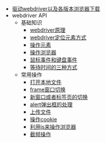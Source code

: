 * [驱动webdriver以及各版本浏览器下载](webdriver.md)
* webdriver API
  * 基础知识
    * [webdriver原理](principleOfWebdriver.md)
    * [webdriver定位元素方式](locateForWD.md)
    * [操作元素](controlElement.md)
    * [操作浏览器](controlBrowser.md)
    * [鼠标事件和键盘事件](mouseNkeyboardEvent.md)
    * [等待时间的三种方式](waitTime.md)
  * 常用操作
    * [打开本地文件](openLocalFile.md)
    * [frame窗口切换](switchToframe.md)
    * [新窗口或者标签页的切换](switchToWindow.md)
    * [alert弹出框的处理](switchToAlert.md)
    * [上传文件](uploadFiles.md)
    * [操作cookie](operateCookie.md)
    * [利用js来操作浏览器](execute_script.md)
    * [截频操作](screenshot.md)